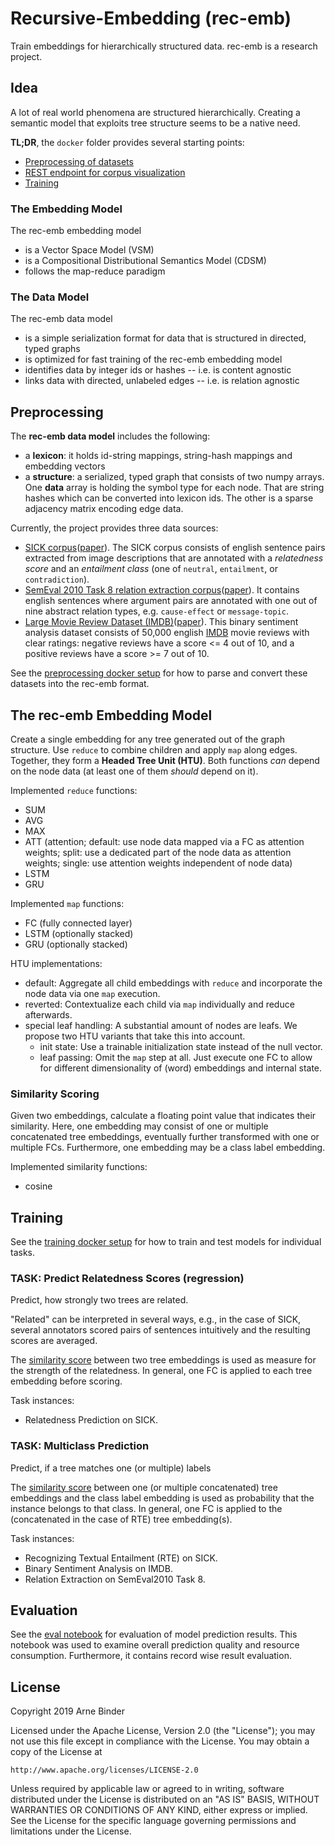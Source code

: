# Recursive-Embedding (rec-emb)

Train embeddings for hierarchically structured data. rec-emb is a research project.

## Idea

A lot of real world phenomena are structured hierarchically. Creating a semantic model that exploits tree structure seems to be a native need.

**TL;DR**, the `docker` folder provides several starting points:
 * [Preprocessing of datasets](docker/preprocessing)
 * [REST endpoint for corpus visualization](docker/tools/visualize)
 * [Training](docker/train/tensorflow-fold)


### The Embedding Model

The rec-emb embedding model
 * is a Vector Space Model (VSM)
 * is a Compositional Distributional Semantics Model (CDSM)
 * follows the map-reduce paradigm

### The Data Model

The rec-emb data model
 * is a simple serialization format for data that is structured in directed, typed graphs
 * is optimized for fast training of the rec-emb embedding model
 * identifies data by integer ids or hashes -- i.e. is content agnostic
 * links data with directed, unlabeled edges -- i.e. is relation agnostic


## Preprocessing

The **rec-emb data model** includes the following:
 * a **lexicon**: it holds id-string mappings, string-hash mappings and embedding vectors
 * a **structure**: a serialized, typed graph that consists of two numpy arrays. One **data**
 array is holding the symbol type for each node. That are string hashes which can be converted
 into lexicon ids. The other is a sparse adjacency matrix encoding edge data.

Currently, the project provides three data sources:
 * [SICK corpus](http://clic.cimec.unitn.it/composes/sick.html)([paper](http://clic.cimec.unitn.it/marco/publications/marelli-etal-sick-lrec2014.pdf)). The SICK corpus
 consists of english sentence pairs extracted from image descriptions that are annotated
 with a *relatedness score* and an *entailment class* (one of `neutral`, `entailment`, or `contradiction`).
 * [SemEval 2010 Task 8 relation extraction corpus](http://semeval2.fbk.eu/semeval2.php?location=tasks#T11)([paper](http://www.aclweb.org/anthology/S10-1006)). It contains
 english sentences where argument pairs are annotated with one out of nine abstract relation types, e.g. `cause-effect` or `message-topic`.
 * [Large Movie Review Dataset (IMDB)](http://ai.stanford.edu/~amaas/data/sentiment)([paper](http://ai.stanford.edu/~amaas/papers/wvSent_acl2011.pdf)). This binary sentiment analysis dataset
 consists of 50,000 english [IMDB](www.imdb.com) movie reviews with clear ratings: negative reviews have a score <= 4 out of 10,
and a positive reviews have a score >= 7 out of 10.

See the [preprocessing docker setup](docker/preprocessing) for how to parse and convert these datasets into the rec-emb format.


## The rec-emb Embedding Model

Create a single embedding for any tree generated out of the graph structure.
Use `reduce` to combine children and apply `map` along edges. Together, they form a **Headed Tree Unit (HTU)**. Both functions
*can* depend on the node data (at least one of them *should* depend on it).

Implemented `reduce` functions:
 * SUM
 * AVG
 * MAX
 * ATT (attention; default: use node data mapped via a FC as attention weights; split: use a dedicated part of the node data as attention weights; single: use attention weights independent of node data)
 * LSTM
 * GRU
 
Implemented `map` functions:
 * FC (fully connected layer)
 * LSTM (optionally stacked)
 * GRU (optionally stacked)

HTU implementations:
 * default: Aggregate all child embeddings with `reduce` and incorporate the node data via one `map` execution.
 * reverted: Contextualize each child via `map` individually and reduce afterwards.
 * special leaf handling: A substantial amount of nodes are leafs. We propose two HTU variants that take this into account.
    * init state: Use a trainable initialization state instead of the null vector.
    * leaf passing: Omit the `map` step at all. Just execute one FC to allow for different
    dimensionality of (word) embeddings and internal state.

### Similarity Scoring

Given two embeddings, calculate a floating point value that indicates their similarity. Here, one embedding may consist of one or
multiple concatenated tree embeddings, eventually further transformed with one or multiple FCs.
Furthermore, one embedding may be a class label embedding.

Implemented similarity functions:
 * cosine


## Training

See the [training docker setup](docker/train/tensorflow-fold) for how to train and test models for individual tasks.


### TASK: Predict Relatedness Scores (regression)

Predict, how strongly two trees are related.

"Related" can be interpreted in several ways, e.g., in the case of SICK, several annotators scored pairs of sentences intuitively and the resulting scores are averaged.

The [similarity score](#Similarity-Scoring) between two tree embeddings is used as measure for the strength of the relatedness.
In general, one FC is applied to each tree embedding before scoring.

Task instances:
 * Relatedness Prediction on SICK.

### TASK: Multiclass Prediction

Predict, if a tree matches one (or multiple) labels

The [similarity score](#Similarity-Scoring) between one (or multiple concatenated) tree embeddings and
the class label embedding is used as probability that the instance belongs to that class.
In general, one FC is applied to the (concatenated in the case of RTE) tree embedding(s).

Task instances:
 * Recognizing Textual Entailment (RTE) on SICK.
 * Binary Sentiment Analysis on IMDB.
 * Relation Extraction on SemEval2010 Task 8.


## Evaluation

See the [eval notebook](../../../DT/experiments/eval.ipynb) for
evaluation of model prediction results. This notebook was used to examine
overall prediction quality and resource consumption. Furthermore, it
contains record wise result evaluation.

## License

Copyright 2019 Arne Binder

Licensed under the Apache License, Version 2.0 (the "License");
you may not use this file except in compliance with the License.
You may obtain a copy of the License at

    http://www.apache.org/licenses/LICENSE-2.0

Unless required by applicable law or agreed to in writing, software
distributed under the License is distributed on an "AS IS" BASIS,
WITHOUT WARRANTIES OR CONDITIONS OF ANY KIND, either express or implied.
See the License for the specific language governing permissions and
limitations under the License.

